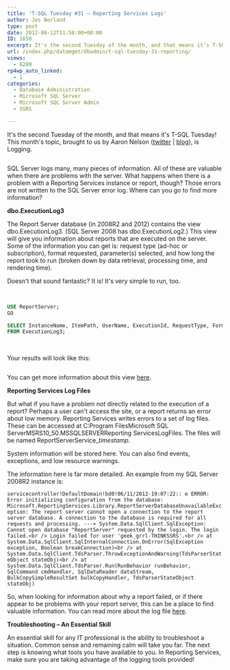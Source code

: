 ```yaml
---
title: 'T-SQL Tuesday #31 – Reporting Services Logs'
author: Jes Borland
type: post
date: 2012-06-12T11:58:00+00:00
ID: 1650
excerpt: It's the second Tuesday of the month, and that means it's T-SQL Tuesday! This month's topic, brought to us by Aaron Nelson (twitter | blog), is Logging.
url: /index.php/datamgmt/dbadmin/t-sql-tuesday-31-reporting/
views:
  - 6289
rp4wp_auto_linked:
  - 1
categories:
  - Database Administration
  - Microsoft SQL Server
  - Microsoft SQL Server Admin
  - SSRS

---
```

It's the second Tuesday of the month, and that means it's T-SQL Tuesday! This month's topic, brought to us by Aaron Nelson ([twitter][1] | [blog][2]), is Logging.

<p style="text-align: center;">
  <a href="http://sqlvariant.com/2012/06/t-sql-tuesday-31-logging/"><img src="http://sqlblog.com/blogs/argenis_fernandez/TSQL2sDay150x150_thumb_2AA4EA0F.jpg" alt="" /></a>
</p>

SQL Server logs many, many pieces of information. All of these are valuable when there are problems with the server. What happens when there is a problem with a Reporting Services instance or report, though? Those errors are not written to the SQL Server error log. Where can you go to find more information?

**dbo.ExecutionLog3** 

The Report Server database (in 2008R2 and 2012) contains the view dbo.ExecutionLog3. (SQL Server 2008 has dbo.ExecutionLog2.) This view will give you information about reports that are executed on the server. Some of the information you can get is: request type (ad-hoc or subscription), format requested, parameter(s) selected, and how long the report took to run (broken down by data retrieval, processing time, and rendering time).

Doesn't that sound fantastic? It is! It's very simple to run, too.

 

```sql
USE ReportServer;
GO

SELECT InstanceName, ItemPath, UserName, ExecutionId, RequestType, Format, Parameters, ItemAction, TimeStart, TimeEnd, TimeDataRetrieval, TimeProcessing, TimeRendering, Source, Status, ByteCount, [RowCount], AdditionalInfo
FROM ExecutionLog3;
```

 

Your results will look like this:

<p style="text-align: center;">
  <img src="/wp-content/uploads/users/grrlgeek/TSQL31ExecLog.JPG?mtime=1339508905" alt="" />
</p>

You can get more information about this view [here][3].

**Reporting Services Log Files** 

But what if you have a problem not directly related to the execution of a report? Perhaps a user can't access the site, or a report returns an error about low memory. Reporting Services writes errors to a set of log files. These can be accessed at C:Program FilesMicrosoft SQL ServerMSRS10\_50.MSSQLSERVERReporting ServicesLogFiles. The files will be named ReportServerService\__timestamp_.

System information will be stored here. You can also find events, exceptions, and low resource warnings.

The information here is far more detailed. An example from my SQL Server 2008R2 instance is:

`servicecontroller!DefaultDomain!bd0!06/11/2012-19:07:22:: e ERROR: Error initializing configuration from the database: Microsoft.ReportingServices.Library.ReportServerDatabaseUnavailableException: The report server cannot open a connection to the report server database. A connection to the database is required for all requests and processing. ---> System.Data.SqlClient.SqlException: Cannot open database "ReportServer" requested by the login. The login failed.<br />
Login failed for user 'geek_grrl-THINKSSRS'.<br />
at System.Data.SqlClient.SqlInternalConnection.OnError(SqlException exception, Boolean breakConnection)<br />
at System.Data.SqlClient.TdsParser.ThrowExceptionAndWarning(TdsParserStateObject stateObj)<br />
at System.Data.SqlClient.TdsParser.Run(RunBehavior runBehavior, SqlCommand cmdHandler, SqlDataReader dataStream, BulkCopySimpleResultSet bulkCopyHandler, TdsParserStateObject stateObj)`

So, when looking for information about why a report failed, or if there appear to be problems with your report server, this can be a place to find valuable information. You can read more about the log file [here][4].

**Troubleshooting – An Essential Skill** 

An essential skill for any IT professional is the ability to troubleshoot a situation. Common sense and remaining calm will take you far. The next step is knowing what tools you have available to you. In Reporting Services, make sure you are taking advantage of the logging tools provided!

 [1]: http://twitter.com/sqlvariant
 [2]: http://sqlvariant.com/
 [3]: http://sqlvariant.com/2012/06/t-sql-tuesday-31-logging/
 [4]: http://msdn.microsoft.com/en-us/library/ms156500.aspx